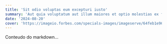 ```yaml
---
title: 'Sit odio voluptas eum excepturi iusto'
summary: 'Aut quia voluptatum aut illum maiores et optio molestias ex fuga ipsum et ipsa nihil.'
date: '2024-08-20'
cover: 'https://imageio.forbes.com/specials-images/imageserve/64feb1e9622d5f528e73b638/The-Top-5-Tech-Trends-In-2024-Everyone-Must-Be-Ready-For/960x0.jpg?format=jpg&width=1440'
---
```


Conteudo do markdown...
